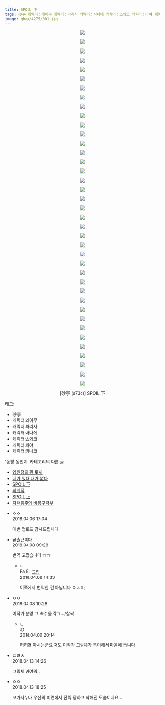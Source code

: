 ```yaml
---
title: SPOIL 下
tags: 砂亭 캐릭터：레이무 캐릭터：마리사 캐릭터：사나에 캐릭터：스와코 캐릭터：아야 캐릭터：카나코 s73d 동방_동인지
image: ghap/4275/001.jpg
---
```

<div class="article">
<p style="text-align: center; clear: none; float: none;"><img src="{{ site.nasurl }}/ghap/4275/001.jpg"/></p>
<p style="text-align: center; clear: none; float: none;"><img src="{{ site.nasurl }}/ghap/4275/002.jpg"/></p>
<p style="text-align: center; clear: none; float: none;"><img src="{{ site.nasurl }}/ghap/4275/003.jpg"/></p>
<p style="text-align: center; clear: none; float: none;"><img src="{{ site.nasurl }}/ghap/4275/004.jpg"/></p>
<p style="text-align: center; clear: none; float: none;"><img src="{{ site.nasurl }}/ghap/4275/005.jpg"/></p>
<p style="text-align: center; clear: none; float: none;"><img src="{{ site.nasurl }}/ghap/4275/006.jpg"/></p>
<p style="text-align: center; clear: none; float: none;"><img src="{{ site.nasurl }}/ghap/4275/007.jpg"/></p>
<p style="text-align: center; clear: none; float: none;"><img src="{{ site.nasurl }}/ghap/4275/008.jpg"/></p>
<p style="text-align: center; clear: none; float: none;"><img src="{{ site.nasurl }}/ghap/4275/009.jpg"/></p>
<p style="text-align: center; clear: none; float: none;"><img src="{{ site.nasurl }}/ghap/4275/010.jpg"/></p>
<p style="text-align: center; clear: none; float: none;"><img src="{{ site.nasurl }}/ghap/4275/011.jpg"/></p>
<p style="text-align: center; clear: none; float: none;"><img src="{{ site.nasurl }}/ghap/4275/012.jpg"/></p>
<p style="text-align: center; clear: none; float: none;"><img src="{{ site.nasurl }}/ghap/4275/013.jpg"/></p>
<p style="text-align: center; clear: none; float: none;"><img src="{{ site.nasurl }}/ghap/4275/014.jpg"/></p>
<p style="text-align: center; clear: none; float: none;"><img src="{{ site.nasurl }}/ghap/4275/015.jpg"/></p>
<p style="text-align: center; clear: none; float: none;"><img src="{{ site.nasurl }}/ghap/4275/016.jpg"/></p>
<p style="text-align: center; clear: none; float: none;"><img src="{{ site.nasurl }}/ghap/4275/017.jpg"/></p>
<p style="text-align: center; clear: none; float: none;"><img src="{{ site.nasurl }}/ghap/4275/018.jpg"/></p>
<p style="text-align: center; clear: none; float: none;"><img src="{{ site.nasurl }}/ghap/4275/019.jpg"/></p>
<p style="text-align: center; clear: none; float: none;"><img src="{{ site.nasurl }}/ghap/4275/020.jpg"/></p>
<p style="text-align: center; clear: none; float: none;"><img src="{{ site.nasurl }}/ghap/4275/021.jpg"/></p>
<p style="text-align: center; clear: none; float: none;"><img src="{{ site.nasurl }}/ghap/4275/022.jpg"/></p>
<p style="text-align: center; clear: none; float: none;"><img src="{{ site.nasurl }}/ghap/4275/023.jpg"/></p>
<p style="text-align: center; clear: none; float: none;"><img src="{{ site.nasurl }}/ghap/4275/024.jpg"/></p>
<p style="text-align: center; clear: none; float: none;"><img src="{{ site.nasurl }}/ghap/4275/025.jpg"/></p>
<p style="text-align: center; clear: none; float: none;"><img src="{{ site.nasurl }}/ghap/4275/026.jpg"/></p>
<p style="text-align: center; clear: none; float: none;"><img src="{{ site.nasurl }}/ghap/4275/027.jpg"/></p>
<p style="text-align: center; clear: none; float: none;"><img src="{{ site.nasurl }}/ghap/4275/028.jpg"/></p>
<p style="text-align: center; clear: none; float: none;"><img src="{{ site.nasurl }}/ghap/4275/029.jpg"/></p>
<p style="text-align: center; clear: none; float: none;"><img src="{{ site.nasurl }}/ghap/4275/030.jpg"/></p>
<p style="text-align: center; clear: none; float: none;"><img src="{{ site.nasurl }}/ghap/4275/031.jpg"/></p>
<p style="text-align: center; clear: none; float: none;"><img src="{{ site.nasurl }}/ghap/4275/032.jpg"/></p>
<p style="text-align: center; clear: none; float: none;"><img src="{{ site.nasurl }}/ghap/4275/033.jpg"/></p>
<p style="text-align: center; clear: none; float: none;"><img src="{{ site.nasurl }}/ghap/4275/034.jpg"/></p>
<p style="text-align: center; clear: none; float: none;"><img src="{{ site.nasurl }}/ghap/4275/035.jpg"/></p>
<p style="text-align: center; clear: none; float: none;"><img src="{{ site.nasurl }}/ghap/4275/036.jpg"/></p>
<p style="text-align: center; clear: none; float: none;"><img src="{{ site.nasurl }}/ghap/4275/037.jpg"/></p>
<p style="text-align: center; clear: none; float: none;"><img src="{{ site.nasurl }}/ghap/4275/038.jpg"/></p>
<p style="text-align: center; clear: none; float: none;"><img src="{{ site.nasurl }}/ghap/4275/039.png"/></p>
<p style="text-align: center; clear: none; float: none;">[砂亭 (s73d)] SPOIL 下</p>
</div><div class="tagTrail">
<p>태그: </p>
<ul>
<li>砂亭</li>
<li>캐릭터:레이무</li>
<li>캐릭터:마리사</li>
<li>캐릭터:사나에</li>
<li>캐릭터:스와코</li>
<li>캐릭터:아야</li>
<li>캐릭터:카나코</li>
</ul>
</div><div class="another">
<p>'동방 동인지' 카테고리의 다른 글</p>
<ul>
<li><a href="/2018-04-15-ghap_4281">영원정의 흰 토끼</a></li>
<li><a href="/2018-04-15-ghap_4280">네가 있다 내가 없다</a></li>
<li><a href="/2018-04-06-ghap_4275">SPOIL 下</a></li>
<li><a href="/2018-04-06-ghap_4272">최취직</a></li>
<li><a href="/2018-04-03-ghap_4269">SPOIL 上</a></li>
<li><a href="/2018-04-03-ghap_4268">자택음주의 비봉구락부</a></li>
</ul>
</div><div class="cb_module cb_fluid">
<div class="cb_wrt cb_profile">
<div class="comment">
<ul>
<li class="cb_thumb_off" id="comment15234422">
<div class="cb_comment_area">
<div class="cb_info_area">
<div class="cb_section">
<span class="cb_nick_name">ㅇㅇ</span>
</div>
<div class="cb_section">
<span class="cb_date">2018.04.06 17:04 </span>
</div>
</div>
<div class="cb_dsc_comment">
<p class="cb_dsc">
											매번 업로드 감사드립니다
										</p>
</div>
</div></li>
<li class="cb_thumb_off" id="comment15235297">
<div class="cb_comment_area">
<div class="cb_info_area">
<div class="cb_section">
<span class="cb_nick_name">곧출근이다</span>
</div>
<div class="cb_section">
<span class="cb_date">2018.04.08 09:28 </span>
</div>
</div>
<div class="cb_dsc_comment">
<p class="cb_dsc">
											번역 고맙습니다 ㅠㅠ
										</p>
</div>
<ul>
<li class="cb_thumb_off" id="comment15235416">
<span class="cb_bu_subnode">ㄴ</span>
<div class="cb_comment_area">
<div class="cb_info_area">
<div class="cb_section">
<span class="cb_nick_name"><img alt="Favicon of https://ghaptouhou.tistory.com" height="16" onerror="this.onerror=null;this.parentNode.removeChild(this)" src="https://ghaptouhou.tistory.com/favicon.ico" width="16"/> <img alt="BlogIcon" height="16" onerror="this.parentNode.removeChild(this)" src="https://ghaptouhou.tistory.com/index.gif" width="16"/> <a href="https://ghaptouhou.tistory.com" onclick="return openLinkInNewWindow(this)"> 그압</a><span class="tistoryProfileLayerTrigger" onclick='TistoryProfile.show(event, this, {"title":"\uc800\uae30 \uc774\uac70 \ub098\uc911\uc5d0 \uc218\uc815 \uac00\ub2a5\ud558\ub098\uc694","url":"https:\/\/ghap.tistory.com","nickname":"\uadf8\uc555","items":[]}); return false;'></span></span>
</div>
<div class="cb_section">
<span class="cb_date">2018.04.08 14:33 </span>
</div>
</div>
<div class="cb_dsc_comment">
<p class="cb_dsc">
																이쪽에서 번역한 건 아닙니다 ㅇㅅㅇ;
															</p>
</div>
</div>
</li>
</ul>
</div></li>
<li class="cb_thumb_off" id="comment15235327">
<div class="cb_comment_area">
<div class="cb_info_area">
<div class="cb_section">
<span class="cb_nick_name">ㅇㅇ</span>
</div>
<div class="cb_section">
<span class="cb_date">2018.04.08 10:28 </span>
</div>
</div>
<div class="cb_dsc_comment">
<p class="cb_dsc">
											이작가 분명 그 촉수물 작ㄱ.../찰싹
										</p>
</div>
<ul>
<li class="cb_thumb_off" id="comment15236082">
<span class="cb_bu_subnode">ㄴ</span>
<div class="cb_comment_area">
<div class="cb_info_area">
<div class="cb_section">
<span class="cb_nick_name">:D</span>
</div>
<div class="cb_section">
<span class="cb_date">2018.04.09 20:14 </span>
</div>
</div>
<div class="cb_dsc_comment">
<p class="cb_dsc">
																허허헛 아시는군요 저도 이작가 그림체가 특이해서 마음에 듭니다
															</p>
</div>
</div>
</li>
</ul>
</div></li>
<li class="cb_thumb_off" id="comment15238325">
<div class="cb_comment_area">
<div class="cb_info_area">
<div class="cb_section">
<span class="cb_nick_name">ㅍㄹㅊ</span>
</div>
<div class="cb_section">
<span class="cb_date">2018.04.13 14:26 </span>
</div>
</div>
<div class="cb_dsc_comment">
<p class="cb_dsc">
											그림체 커여워..
										</p>
</div>
</div></li>
<li class="cb_thumb_off" id="comment15238459">
<div class="cb_comment_area">
<div class="cb_info_area">
<div class="cb_section">
<span class="cb_nick_name">ㅇㅇ</span>
</div>
<div class="cb_section">
<span class="cb_date">2018.04.13 18:25 </span>
</div>
</div>
<div class="cb_dsc_comment">
<p class="cb_dsc">
											코가사누나 우산의 미련에서 잔뜩 당하고 착해진 모습이네요...
										</p>
</div>
</div></li>
</ul>
</div>
</div><!-- commentList close -->
</div>